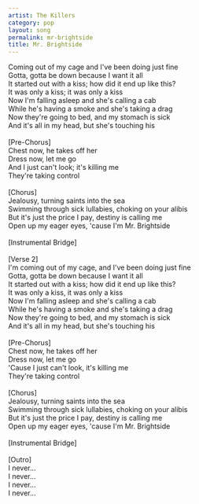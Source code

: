 ```yaml
---
artist: The Killers
category: pop
layout: song
permalink: mr-brightside
title: Mr. Brightside
---
```


Coming out of my cage and I've been doing just fine<br>
Gotta, gotta be down because I want it all<br>
It started out with a kiss; how did it end up like this?<br>
It was only a kiss; it was only a kiss<br>
Now I'm falling asleep and she's calling a cab<br>
While he's having a smoke and she's taking a drag<br>
Now they're going to bed, and my stomach is sick<br>
And it's all in my head, but she's touching his<br>
<br>
[Pre-Chorus]<br>
Chest now, he takes off her<br>
Dress now, let me go<br>
And I just can't look; it's killing me<br>
They're taking control<br>
<br>
[Chorus]<br>
Jealousy, turning saints into the sea<br>
Swimming through sick lullabies, choking on your alibis<br>
But it's just the price I pay, destiny is calling me<br>
Open up my eager eyes, 'cause I'm Mr. Brightside<br>
<br>
[Instrumental Bridge]<br>
<br>
[Verse 2]<br>
I'm coming out of my cage, and I've been doing just fine<br>
Gotta, gotta be down because I want it all<br>
It started out with a kiss; how did it end up like this?<br>
It was only a kiss, it was only a kiss<br>
Now I'm falling asleep and she's calling a cab<br>
While he's having a smoke and she's taking a drag<br>
Now they're going to bed, and my stomach is sick<br>
And it's all in my head, but she's touching his<br>
<br>
[Pre-Chorus]<br>
Chest now, he takes off her<br>
Dress now, let me go<br>
'Cause I just can't look, it's killing me<br>
They're taking control<br>
<br>
[Chorus]<br>
Jealousy, turning saints into the sea<br>
Swimming through sick lullabies, choking on your alibis<br>
But it's just the price I pay, destiny is calling me<br>
Open up my eager eyes, 'cause I'm Mr. Brightside<br>
<br>
[Instrumental Bridge]<br>
<br>
[Outro]<br>
I never...<br>
I never...<br>
I never...<br>
I never...
